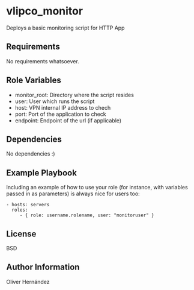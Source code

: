 vlipco_monitor
=========

Deploys a basic monitoring script for HTTP App

Requirements
------------

No requirements whatsoever.

Role Variables
--------------

- monitor_root: Directory where the script resides
- user: User which runs the script
- host: VPN internal IP address to chech
- port: Port of the application to check
- endpoint: Endpoint of the url (if applicable)


Dependencies
------------

No dependencies :)

Example Playbook
----------------

Including an example of how to use your role (for instance, with variables passed in as parameters) is always nice for users too:

    - hosts: servers
      roles:
         - { role: username.rolename, user: "monitoruser" }

License
-------

BSD

Author Information
------------------

Oliver Hernández
